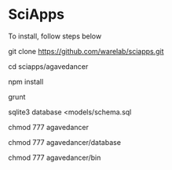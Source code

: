 # SciApps

To install, follow steps below

git clone https://github.com/warelab/sciapps.git

cd sciapps/agavedancer

npm install

grunt

sqlite3 database <models/schema.sql

chmod 777 agavedancer

chmod 777 agavedancer/database 

chmod 777 agavedancer/bin
